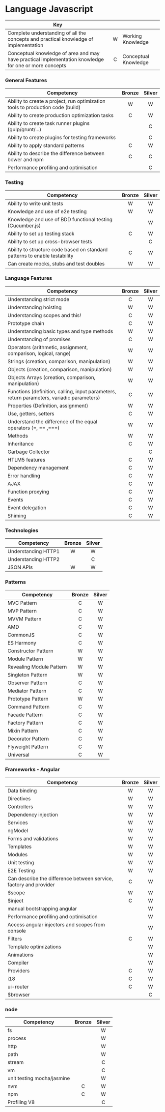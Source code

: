 
# Language Javascript
| Key         |||
|-----------|:------------:|-----------| 
| Complete understanding of all the concepts and practical knowledge of implementation | W | Working Knowledge 
| Conceptual knowledge of area and may have practical implementation knowledge for one or more concepts | C | Conceptual Knowledge 

### General Features
| Competency | Bronze | Silver
|-----------|:-------------:|:-------------:
| Ability to create a project, run optimization tools to production code (build) | W | W
| Ability to create production optimization tasks | C | W
| Ability to create task runner plugins (gulp/grunt/...) |  | C
| Ability to create plugins for testing frameworks |  | C
| Ability to apply standard patterns | C | W
| Ability to describe the difference between bower and npm | C | C
| Performance profiling and optimisation |  | C

### Testing
| Competency | Bronze | Silver
|-----------|:-------------:|:-------------:
| Ability to write unit tests | W | W
| Knowledge and use of e2e testing | W | W
| Knowledge and use of BDD functional testing (Cucumber.js) |  | W
| Ability to set up testing stack | C | W
| Ability to set up cross-browser tests |  | C
| Ability to structure code based on standard patterns to enable testability | C | W
| Can create mocks, stubs and test doubles | W | W

### Language Features
| Competency | Bronze | Silver
|-----------|:-------------:|:-------------:
| Understanding strict mode | C | W
| Understanding hoisting | W | W
| Understanding scopes and this! | C | W
| Prototype chain | C | W
| Understanding basic types and type methods | W | W
| Understanding of promises | C | W
| Operators (arithmetic, assignment, comparison, logical, range) | W | W
| Strings (creation, comparison, manipulation) | W | W
| Objects (creation, comparison, manipulation) | W | W
| Objects Arrays (creation, comparison, manipulation) | W | W
| Functions (definition, calling, input parameters, return parameters, variadic parameters) | C | W
| Properties (Definition, assignment) | W | W
| Use, getters, setters | C | W
| Understand the difference of the equal operators (=, == ,===) | W | W
| Methods | W | W
| Inheritance | C | W
| Garbage Collector |  | C
| HTLM5 features | C | W
| Dependency management | C | W
| Error handling | C | W
| AJAX | C | W
| Function proxying | C | W
| Events | C | W
| Event delegation | C | W
| Shiming | C | W

### Technologies
| Competency | Bronze | Silver
|-----------|:-------------:|:-------------:
| Understanding HTTP1 | W | W
| Understanding HTTP2 |  | C
| JSON APIs | W | W

### Patterns
| Competency | Bronze | Silver
|-----------|:-------------:|:-------------:
| MVC Pattern | C | W
| MVP Pattern | C | W
| MVVM Pattern | C | W
| AMD | C | W
| CommonJS | C | W
| ES Harmony | C | W
| Constructor Pattern | W | W
| Module Pattern | W | W
| Revealing Module Pattern | W | W
| Singleton Pattern | W | W
| Observer Pattern | C | W
| Mediator Pattern | C | W
| Prototype Pattern | W | W
| Command Pattern | C | W
| Facade Pattern | C | W
| Factory Pattern | C | W
| Mixin Pattern | C | W
| Decorator Pattern | C | W
| Flyweight Pattern | C | W
| Universal | C | W

### Frameworks - Angular
| Competency | Bronze | Silver
|-----------|:-------------:|:-------------:
| Data binding | W | W
| Directives | W | W
| Controllers | W | W
| Dependency injection | W | W
| Services | W | W
| ngModel | W | W
| Forms and validations | W | W
| Templates | W | W
| Modules | W | W
| Unit testing | W | W
| E2E Testing | W | W
| Can describe the difference between service, factory and provider | C | W
| $scope | W | W
| $inject | C | W
| manual bootstrapping angular | | W
| Performance profiling and optimisation |  | W
| Access angular injectors and scopes from console | | W
| Filters | C | W
| Template optimizations |  | W
| Animations | | W
| Compiler | | W
| Providers | C | W
| i18 | C | W
| ui-router | C | W
| $browser | | C

### node
| Competency | Bronze | Silver
|-----------|:-------------:|:-------------:
| fs |  | W
| process |  | W
| http |  | W
| path | | W
| stream | | C
| vm | | C
| unit testing mocha/jasmine |  | W
| nvm | C | W
| npm | C | W
| Profiling V8 | | C
